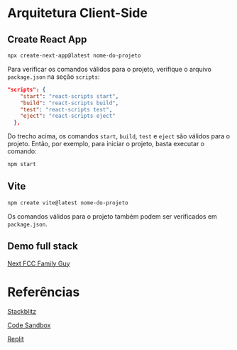 # Arquitetura Client-Side

## Create React App
```bash
npx create-next-app@latest nome-do-projeto
```

Para verificar os comandos válidos para o projeto, verifique o arquivo `package.json` na seção `scripts`:
```json
"scripts": {
    "start": "react-scripts start",
    "build": "react-scripts build",
    "test": "react-scripts test",
    "eject": "react-scripts eject"
  },
```

Do trecho acima, os comandos `start`, `build`, `test` e `eject` são válidos para o projeto. Então, por exemplo, para iniciar o projeto, basta executar o comando:
```bash
npm start
```

## Vite

```bash
npm create vite@latest nome-do-projeto
```

Os comandos válidos para o projeto também podem ser verificados em `package.json`.

## Demo full stack

[Next FCC Family Guy](https://github.com/Yazdun/next-fcc-familyguy)

# Referências
[Stackblitz](https://stackblitz.com/)

[Code Sandbox](https://codesandbox.io/)

[Replit](https://replit.com/)
